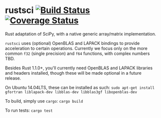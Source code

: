# rustsci  [![Build Status](https://travis-ci.org/Imxset21/rustsci.svg?branch=master)](https://travis-ci.org/Imxset21/rustsci) [![Coverage Status](https://coveralls.io/repos/Imxset21/rustsci/badge.svg?branch=master&service=github)](https://coveralls.io/github/Imxset21/rustsci?branch=master)

Rust adaptation of SciPy, with a native generic array/matrix implementation.

`rustsci` uses (optional) OpenBLAS and LAPACK bindings to provide acceleration to certain operations.
Currently we focus only on the more common `f32` (single precision) and `f64` functions, with complex numbers TBD.

Besides Rust 1.1.0+, you'll currently need OpenBLAS and LAPACK libraries and headers installed, though these will be made optional in a future release.

On Ubuntu 14.04LTS, these can be installed as such:
`sudo apt-get install gfortran liblapack-dev libblas-dev libblas3gf libopenblas-dev`

To build, simply use `cargo`:
`cargo build`

To run tests:
`cargo test`
